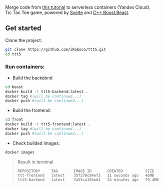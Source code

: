 Merge code from [this tutorial](https://habr.com/ru/post/460991/) to serverless containers (Yandex Cloud).  
Tic Tac Toe game, powered by [Svelte](https://github.com/sveltejs/svelte) and [C++ Boost.Beast](https://www.boost.org/doc/libs/1_83_0/libs/beast/doc/html/index.html).

## Get started

Clone the project:
```bash
git clone https://github.com/iRoboco/ttt5.git
cd ttt5
```
### Run containers:
* Build the backebnd
```bash
cd beast
docker build -t ttt5-backend:latest .
docker tag #(will be continued...)
docker push #(will be continued...)
```
* Build the frontend:
```bash
cd front
docker build -t ttt5-frontend:latest .
docker tag #(will be continued...)
docker push #(will be continued...)
```
* Check builded images:
```bash
docker images
```
>Result in terminal
>```
>REPOSITORY     TAG       IMAGE ID       CREATED          SIZE
>ttt-frontend   latest    35f270c84ef3   11 seconds ago   46MB
>ttt5-backend   latest    7a55ca15bed1   24 minutes ago   79.4MB
>```